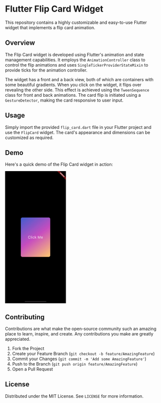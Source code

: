 # Flutter Flip Card Widget

This repository contains a highly customizable and easy-to-use Flutter widget that implements a flip card animation.

## Overview

The Flip Card widget is developed using Flutter's animation and state management capabilities. It employs the `AnimationController` class to control the flip animations and uses `SingleTickerProviderStateMixin` to provide ticks for the animation controller.

The widget has a front and a back view, both of which are containers with some beautiful gradients. When you click on the widget, it flips over revealing the other side. This effect is achieved using the `TweenSequence` class for front and back animations. The card flip is initiated using a `GestureDetector`, making the card responsive to user input.

## Usage

Simply import the provided `flip_card.dart` file in your Flutter project and use the `FlipCard` widget. The card's appearance and dimensions can be customized as required.

## Demo

Here's a quick demo of the Flip Card widget in action:

<img src="./ezgif.com-video-to-gif.gif" width="200"/>

## Contributing

Contributions are what make the open-source community such an amazing place to learn, inspire, and create. Any contributions you make are greatly appreciated.

1. Fork the Project
2. Create your Feature Branch (`git checkout -b feature/AmazingFeature`)
3. Commit your Changes (`git commit -m 'Add some AmazingFeature'`)
4. Push to the Branch (`git push origin feature/AmazingFeature`)
5. Open a Pull Request

## License

Distributed under the MIT License. See `LICENSE` for more information.
